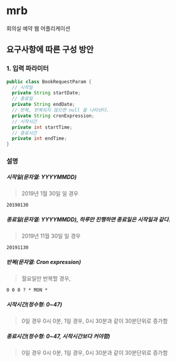 # mrb
회의실 예약 웹 어플리케이션

## 요구사항에 따른 구성 방안
### 1. 입력 파라미터
```java
public class BookRequestParam {
  // 시작일
  private String startDate;
  // 종료일
  private String endDate;
  // 반복, 반복되지 않으면 null 을 나타낸다.
  private String cronExpression;
  // 시작시간
  private int startTime;
  // 종료시간
  private int endTime;
}
```
### 설명
##### 시작일(문자열: YYYYMMDD)
> 2019년 1월 30일 일 경우
```
20190130
```
##### 종료일(문자열: YYYYMMDD), 하루만 진행하면 종료일은 시작일과 같다.
> 2019년 11월 30일 일 경우
```
20191130
```
##### 반복(문자열: Cron expression)
> 월요일만 반복할 경우, 
```
0 0 0 ? * MON *
```
##### 시작시간(정수형: 0~47) 
> 0일 경우 0시 0분, 1일 경우, 0시 30분과 같이 30분단위로 증가함
##### 종료시간(정수형: 0~47, 시작시간보다 커야함)
> 0일 경우 0시 0분, 1일 경우, 0시 30분과 같이 30분단위로 증가함
